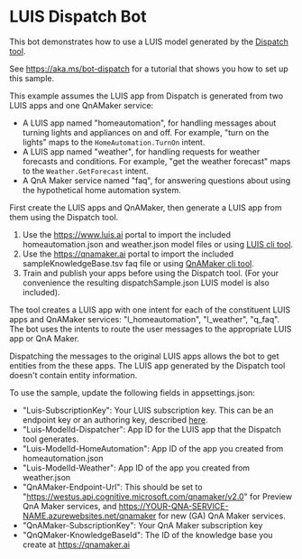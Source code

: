 # LUIS Dispatch Bot 

This bot demonstrates how to use a LUIS model generated by the [Dispatch tool](https://github.com/Microsoft/botbuilder-tools/tree/master/Dispatch).

See https://aka.ms/bot-dispatch for a tutorial that shows you how to set up this sample.

This example assumes the LUIS app from Dispatch is generated from two LUIS apps and one QnAMaker service:
 * A LUIS app named "homeautomation", for handling messages about turning lights and appliances on and off. For example, "turn on the lights" maps to the `HomeAutomation.TurnOn` intent.
 * A LUIS app named "weather", for handling requests for weather forecasts and conditions. For example, "get the weather forecast" maps to the `Weather.GetForecast` intent.
 * A QnA Maker service named "faq", for answering questions about using the hypothetical home automation system.
 
First create the LUIS apps and QnAMaker, then generate a LUIS app from them using the Dispatch tool.

1. Use the https://www.luis.ai portal to import the included homeautomation.json and weather.json model files or using [LUIS cli tool](https://github.com/Microsoft/botbuilder-tools/tree/master/LUIS).
2. Use the https://qnamaker.ai portal to import the included sampleKnowledgeBase.tsv faq file or using [QnAMaker cli tool](https://github.com/Microsoft/botbuilder-tools/tree/master/QnAMaker).
3. Train and publish your apps before using the Dispatch tool. (For your convenience the resulting dispatchSample.json LUIS model is also included).

The tool creates a LUIS app with one intent for each of the constituent LUIS apps and QnAMaker services: 
"l_homeautomation", "l_weather", "q_faq".
The bot uses the intents to route the user messages to the appropriate LUIS app or QnA Maker.

Dispatching the messages to the original LUIS apps allows the bot to get entities from the these apps. 
The LUIS app generated by the Dispatch tool doesn't contain entity information.

To use the sample, update the following fields in appsettings.json: 
* "Luis-SubscriptionKey": Your LUIS subscription key. This can be an endpoint key or an authoring key, described [here](https://docs.microsoft.com/en-us/azure/cognitive-services/luis/luis-concept-keys).
* "Luis-ModelId-Dispatcher": App ID for the LUIS app that the Dispatch tool generates. 
* "Luis-ModelId-HomeAutomation": App ID of the app you created from homeautomation.json
* "Luis-ModelId-Weather": App ID of the app you created from weather.json
* "QnAMaker-Endpoint-Url": This should be set to "https://westus.api.cognitive.microsoft.com/qnamaker/v2.0" for Preview QnA Maker services, and https://YOUR-QNA-SERVICE-NAME.azurewebsites.net/qnamaker for new (GA) QnA Maker services.
* "QnAMaker-SubscriptionKey": Your QnA Maker subscription key
* "QnQMaker-KnowledgeBaseId": The ID of the knowledge base you create at https://qnamaker.ai
